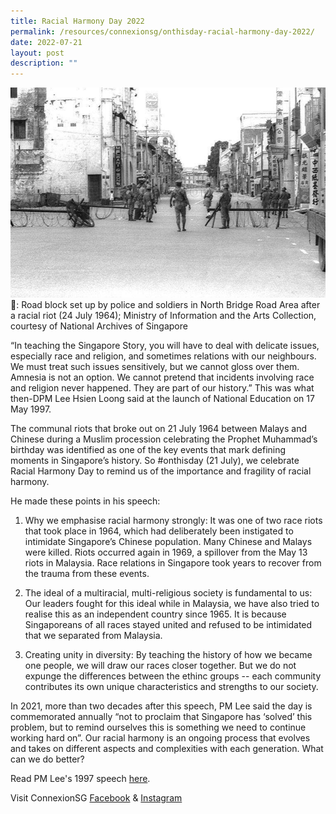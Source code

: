 ```yaml
---
title: Racial Harmony Day 2022
permalink: /resources/connexionsg/onthisday-racial-harmony-day-2022/
date: 2022-07-21
layout: post
description: ""
---
```

![](/images/connexionsg/2022/racial%20riot.jpg)
📸: Road block set up by police and soldiers in North Bridge Road Area after a racial riot (24 July 1964); Ministry of Information and the Arts Collection, courtesy of National Archives of Singapore

“In teaching the Singapore Story, you will have to deal with delicate issues, especially race and religion, and sometimes relations with our neighbours. We must treat such issues sensitively, but we cannot gloss over them. Amnesia is not an option. We cannot pretend that incidents involving race and religion never happened. They are part of our history.” This was what then-DPM Lee Hsien Loong said at the launch of National Education on 17 May 1997.

The communal riots that broke out on 21 July 1964 between Malays and Chinese during a Muslim procession celebrating the Prophet Muhammad’s birthday was identified as one of the key events that mark defining moments in Singapore’s history. So #onthisday (21 July), we celebrate Racial Harmony Day to remind us of the importance and fragility of racial harmony.

He made these points in his speech:

1) Why we emphasise racial harmony strongly: It was one of two race riots that took place in 1964, which had deliberately been instigated to intimidate Singapore’s Chinese population. Many Chinese and Malays were killed. Riots occurred again in 1969, a spillover from the May 13 riots in Malaysia. Race relations in Singapore took years to recover from the trauma from these events.

2) The ideal of a multiracial, multi-religious society is fundamental to us: Our leaders fought for this ideal while in Malaysia, we have also tried to realise this as an independent country since 1965. It is because Singaporeans of all races stayed united and refused to be intimidated that we separated from Malaysia.

3) Creating unity in diversity: By teaching the history of how we became one people, we will draw our races closer together. But we do not expunge the differences between the ethinc groups -- each community contributes its own unique characteristics and strengths to our society.

In 2021, more than two decades after this speech, PM Lee said the day is commemorated annually “not to proclaim that Singapore has ‘solved’ this problem, but to remind ourselves this is something we need to continue working hard on”. Our racial harmony is an ongoing process that evolves and takes on different aspects and complexities with each generation. What can we do better?

Read PM Lee's 1997 speech [here](https://www.nas.gov.sg/archivesonline/speeches/record-details/77e6b874-115d-11e3-83d5-0050568939ad?fbclid=IwAR2K_5Az5WnqhgcR9dv1kCOxfkFqAYlGRNBr4ScWhaQHSInlT57gD51_osM). 

Visit ConnexionSG [Facebook](https://www.facebook.com/ConnexionSG) & [Instagram](https://www.instagram.com/connexionsg/)